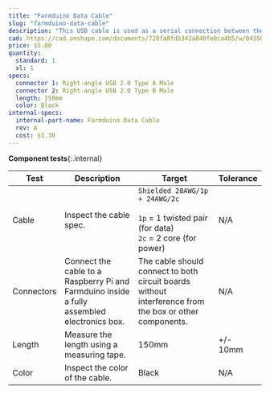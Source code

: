 ```yaml
---
title: "Farmduino Data Cable"
slug: "farmduino-data-cable"
description: "This USB cable is used as a serial connection between the Raspberry Pi and the Farmduino."
cad: https://cad.onshape.com/documents/728fa8fdb342a040fe0ca4b5/w/0435033a7c78b02e71d0f721/e/9aec84ac1796932e638c27a2?renderMode=0&uiState=6255d9ec46b4a5023f0ae117
price: $5.00
quantity:
  standard: 1
  xl: 1
specs:
  connector 1: Right-angle USB 2.0 Type A Male
  connector 2: Right-angle USB 2.0 Type B Male
  length: 150mm
  color: Black
internal-specs:
  internal-part-name: Farmduino Data Cable
  rev: A
  cost: $1.30
---
```


**Component tests**{:.internal}

|Test         |Description  |Target       |Tolerance    |
|-------------|-------------|-------------|-------------|
|Cable        |Inspect the cable spec.|`Shielded 28AWG/1p + 24AWG/2c`<br><br>`1p` = 1 twisted pair (for data)<br>`2c` = 2 core (for power)|N/A
|Connectors   |Connect the cable to a Raspberry Pi and Farmduino inside a fully assembled electronics box.|The cable should connect to both circuit boards without interference from the box or other components.|N/A
|Length       |Measure the length using a measuring tape.|150mm|+/- 10mm
|Color        |Inspect the color of the cable.|Black|N/A
